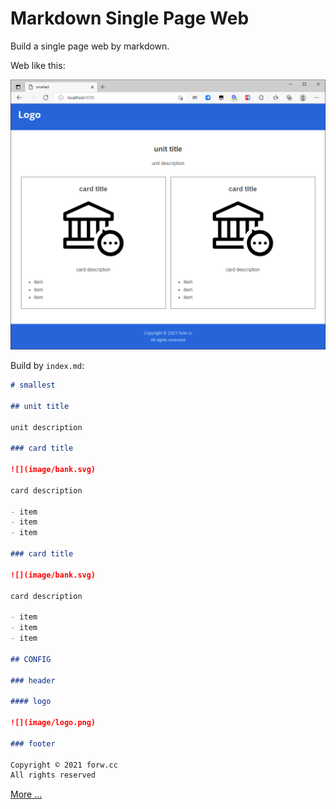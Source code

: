 # Markdown Single Page Web

Build a single page web by markdown.

Web like this:

![](image/snap.png)

Build by `index.md`:

```markdown
# smallest

## unit title

unit description

### card title

![](image/bank.svg)

card description

- item
- item
- item

### card title

![](image/bank.svg)

card description

- item
- item
- item

## CONFIG

### header

#### logo

![](image/logo.png)

### footer

Copyright © 2021 forw.cc  
All rights reserved
```

[More ... ](design/design.png)